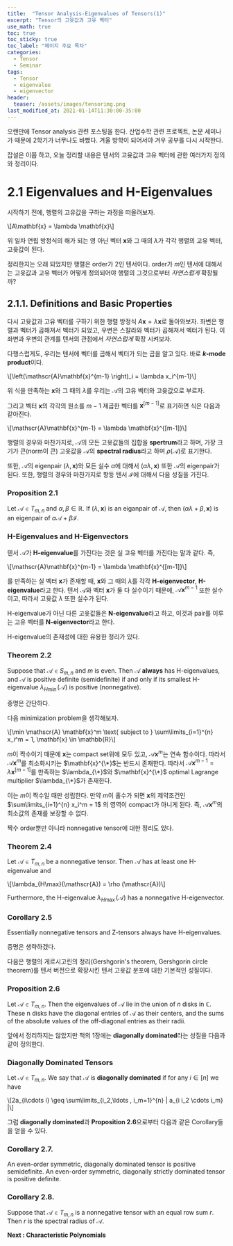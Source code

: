 ```yaml
---
title:  "Tensor Analysis-Eigenvalues of Tensors(1)"
excerpt: "Tensor의 고윳값과 고유 벡터"
use_math: true
toc: true
toc_sticky: true
toc_label: "페이지 주요 목차"
categories:
  - Tensor
  - Seminar
tags:
  - Tensor
  - eigenvalue
  - eigenvector
header:
  teaser: /assets/images/tensorimg.png
last_modified_at: 2021-01-14T11:30:00-35:00
---
```


오랜만에 Tensor analysis 관련 포스팅을 한다. 산업수학 관련 프로젝트, 논문 세미나가 때문에 2학기가 너무나도 바빴다. 겨울 방학이 되어서야 겨우 공부를 다시 시작한다.

잡설은 이쯤 하고, 오늘 정리할 내용은 텐서의 고윳값과 고유 벡터에 관한 여러가지 정의와 정리이다.

# 2.1 Eigenvalues and H-Eigenvalues

시작하기 전에, 행렬의 고유값을 구하는 과정을 떠올려보자.

\\[A\mathbf{x} = \lambda \mathbf{x}\\]

위 일차 연립 방정식의 해가 되는 영 아닌 벡터 $\mathbf{x}$와 그 때의 $\lambda$가 각각 행렬의 고유 벡터, 고윳값이 된다.

정리한지는 오래 되었지만 행렬은 order가 $2$인 텐서이다. order가 $m$인 텐서에 대해서는 고윳값과 고유 벡터가 어떻게 정의되어야 행렬의 그것으로부터 *자연스럽게* 확장될까?

## 2.1.1. Definitions and Basic Properties

다시 고윳값과 고유 벡터를 구하기 위한 행렬 방정식 $A\mathbf{x} = \lambda \mathbf{x}$로 돌아와보자. 좌변은 행렬과 벡터가 곱해져서 벡터가 되었고, 우변은 스칼라와 벡터가 곱해져서 벡터가 된다. 이 좌변과 우변의 관계를 텐서의 관점에서 *자연스럽게* 확장 시켜보자.

다행스럽게도, 우리는 텐서에 벡터를 곱해서 벡터가 되는 곱을 알고 있다. 바로 **$k$-mode product**이다.

\\[\left(\mathscr{A}\mathbf{x}^{m-1} \right)_i = \lambda x_i^{m-1}\\]

위 식을 만족하는 $\mathbf{x}$와 그 때의 $\lambda$를 우리는 $\mathscr{A}$의 고유 벡터와 고윳값으로 부르자.

그리고 벡터 $\mathbf{x}$의 각각의 원소를 $m-1$ 제곱한 벡터를 $\mathbf{x}^{[m-1]}$로 표기하면 식은 다음과 같아진다.

\\[\mathscr{A}\mathbf{x}^{m-1}  = \lambda \mathbf{x}^{[m-1]}\\]

행렬의 경우와 마찬가지로, $\mathscr{A}$의 모든 고윳값들의 집합을 **spertrum**라고 하며, 가장 크기가 큰(norm이 큰) 고윳값을 $\mathscr{A}$의 **spectral radius**라고 하며 $\rho (\mathscr{A})$로 표기한다.

또한, $\mathscr{A}$의 eigenpair $(\lambda, \mathbf{x})$와 모든 실수 $\alpha$에 대해서 $(\alpha \lambda, \mathbf{x})$ 또한 $\mathscr{A}$의 eigenpair가 된다. 또한, 행렬의 경우와 마찬가지로 항등 텐서 $\mathscr{I}$에 대해서 다음 성질을 가진다.

### Proposition 2.1
Let $\mathscr{A}\in T_{m,n}$ and $\alpha, \beta \in \mathbb{R}$. If $(\lambda, \mathbf{x})$ is an eiganpair of $\mathscr{A}$, then $(\alpha\lambda + \beta, \mathbf{x})$ is an eigenpair of $\alpha \mathscr{A} + \beta \mathscr{I}$.

### H-Eigenvalues and H-Eigenvectors
텐서 $\mathscr{A}$가 **H-eigenvalue**를 가진다는 것은 실 고유 벡터를 가진다는 말과 같다. 즉,

\\[\mathscr{A}\mathbf{x}^{m-1}  = \lambda \mathbf{x}^{[m-1]}\\]

를 만족하는 실 벡터 $\mathbf{x}$가 존재할 때, $\mathbf{x}$와 그 때의 $\lambda$를 각각 **H-eigenvector**, **H-eigenvalue**라고 한다. 텐서 $\mathscr{A}$와 벡터 $\mathbf{x}$가 둘 다 실수이기 때문에, $\mathscr{A}\mathbf{x}^{m-1}$ 또한 실수이고, 따라서 고윳값 $\lambda$ 또한 실수가 된다.

H-eigenvalue가 아닌 다른 고윳값들은 **N-eigenvalue**라고 하고, 이것과 pair를 이루는 고유 벡터를 **N-eigenvector**라고 한다.

H-eigenvalue의 존재성에 대한 유용한 정리가 있다. 

### Theorem 2.2
Suppose that $\mathscr{A}\in S_{m,n}$ and $m$ is even. Then $\mathscr{A}$ **always** has H-eigenvalues, and $\mathscr{A}$ is positive definite (semidefinite) if and only if its smallest H-eigenvalue $\lambda_{H \min }(\mathscr{A})$ is positive (nonnegative).

증명은 간단하다.

다음 minimization problem을 생각해보자.

\\[\min \mathscr{A} \mathbf{x}^m \text{ subject to } \sum\limits_{i=1}^{n} x_i^m = 1, \mathbf{x} \in \mathbb{R}\\]

$m$이 짝수이기 때문에 $\mathbf{x}$는 compact set위에 모두 있고, $\mathscr{A} \mathbf{x}^m$는 연속 함수이다. 따라서 $\mathscr{A} \mathbf{x}^m$를 최소화시키는 $\mathbf{x}^{\*}$는 반드시 존재한다. 따라서 $\mathscr{A}\mathbf{x}^{m-1}  = \lambda \mathbf{x}^{[m-1]}$를 만족하는 $\lambda_{\*}$와 $\mathbf{x}^{\*}$ optimal Lagrange multiplier $\lambda_{\*}$가 존재한다.

이는 $m$이 짝수일 때만 성립한다. 만약 $m$이 홀수가 되면 $\mathbf{x}$의 제약조건인 $\sum\limits_{i=1}^{n} x_i^m = 1$ 의 영역이 compact가 아니게 된다. 즉, $\mathscr{A} \mathbf{x}^m$의 최소값의 존재를 보장할 수 없다.

짝수 order뿐만 아니라 nonnegative tensor에 대한 정리도 있다.

### Theorem 2.4
Let $\mathscr{A}\in T_{m,n}$ be a nonnegative tensor. Then $\mathscr{A}$ has at least one H-eigenvalue and

\\[\lambda_{H\max}(\mathscr{A}) = \rho (\mathscr{A})\\]

Furthermore, the H-eigenvalue $\lambda_{H\max}(\mathscr{A})$ has a nonnegative H-eigenvector.

### Corollary 2.5
Essentially nonnegative tensors and Z-tensors always have H-eigenvalues.

증명은 생략하겠다.

다음은 행렬의 게르시고린의 정리(Gershgorin's theorem, Gershgorin circle theorem)를 텐서 버전으로 확장시킨 텐서 고윳값 분포에 대한 기본적인 성질이다.

### Proposition 2.6
Let $\mathscr{A}\in T_{m,n}$.  Then the eigenvalues of $\mathscr{A}$ lie in the union of $n$ disks in $\mathbb{C}$. These n disks have the diagonal entries of $\mathscr{A}$ as their centers, and the sums of the absolute values of the off-diagonal entries as their radii.

앞에서 정리하지는 않았지만 책의 1장에는 **diagonally dominated**라는 성질을 다음과 같이 정의한다.

### Diagonally Dominated Tensors
Let $\mathscr{A}\in T_{m,n}$. We say that $\mathscr{A}$ is **diagonally dominated** if for any $i\in [n]$ we have

\\[2a_{i\cdots i} \geq \sum\limits_{i_2,\ldots , i_m=1}^{n} \| a_{i i_2 \cdots i_m} \|\\]

그럼 **diagonally dominated**과 **Proposition 2.6**으로부터 다음과 같은 Corollary들을 얻을 수 있다.

### Corollary 2.7. 
An even-order symmetric, diagonally dominated tensor is positive semidefinite. An even-order symmetric, diagonally strictly dominated tensor is positive definite.

### Corollary 2.8.
Suppose that $\mathscr{A}\in T_{m,n}$ is a nonnegative tensor with an equal row sum $r$. Then $r$ is the spectral radius of $\mathscr{A}$.

**Next : Characteristic Polynomials**